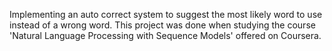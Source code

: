 Implementing an auto correct system to suggest the most likely word to use instead of a wrong word.
This project was done when studying the course 'Natural Language Processing with Sequence Models' offered on Coursera.
